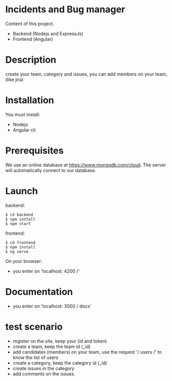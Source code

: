 # Incidents and Bug manager

Content of this project.

   - Backend (Nodejs and ExpressJs)
   - Frontend (Angular)

# Description
create your team, category and issues, you can add members on your team, (like jira)
# Installation
You must install:
   - Nodejs
   - Angular cli
# Prerequisites
  We use an online database at https://www.mongodb.com/cloud.
The server will automatically connect to our database.

# Launch
backend:
```Sh
$ cd backend
$ npm install
$ npm start
```
frontend:
```Sh
$ cd frontend
$ npm install
$ ng serve
```
On your browser:
   - you enter on 'localhost: 4200 /'
# Documentation
- you enter on 'localhost: 3000 / docs'

# test scenario
  - register on the site, keep your (id and token)
  - create a team, keep the team id (_id)
  - add candidates (members) on your team, use the request '/ users /' to know the list of users
  - create a category, keep the category id (_id)
  - create issues in the category
  - add comments on the issues.

